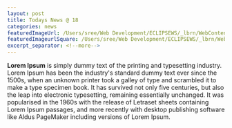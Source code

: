 ```yaml
--- 
layout: post
title: Todays News @ 18
categories: news
featuredImageUrl: /Users/sree/Web Development/ECLIPSEWS/_lbrn/WebContent/fileupload/20170713_10:24:44_srinidhi.jpg
featuredImageurlSquare: /Users/sree/Web Development/ECLIPSEWS/_lbrn/WebContent/fileupload/20170713_10:24:44_srinidhi.jpg
excerpt_separator: <!--more-->
--- 
```

<p><strong>Lorem Ipsum</strong>&nbsp;is simply dummy text of the printing and typesetting industry. Lorem Ipsum has been the industry's standard dummy text ever since the 1500s, when an unknown printer took a galley of type and scrambled it to make a type specimen book. It has survived not only five centuries, but also the leap into electronic typesetting, remaining essentially unchanged. It was popularised in the 1960s with the release of Letraset sheets containing Lorem Ipsum passages, and more recently with desktop publishing software like Aldus PageMaker including versions of Lorem Ipsum.</p>

